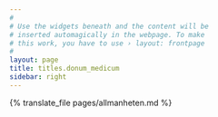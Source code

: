 ```yaml
---
#
# Use the widgets beneath and the content will be
# inserted automagically in the webpage. To make
# this work, you have to use › layout: frontpage
#
layout: page
title: titles.donum_medicum
sidebar: right
---
```

{% translate_file pages/allmanheten.md %}